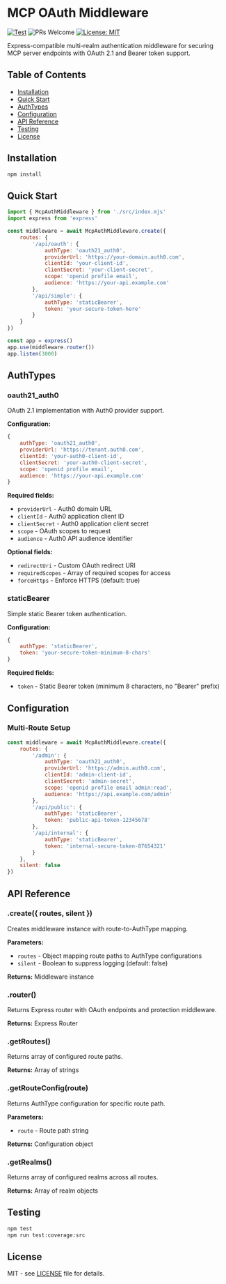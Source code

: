 # MCP OAuth Middleware

[![Test](https://img.shields.io/github/actions/workflow/status/flowmcp/oauth-middleware/test-on-release.yml)]() ![PRs Welcome](https://img.shields.io/badge/PRs-welcome-brightgreen.svg) [![License: MIT](https://img.shields.io/badge/License-MIT-yellow.svg)](https://opensource.org/licenses/MIT)

Express-compatible multi-realm authentication middleware for securing MCP server endpoints with OAuth 2.1 and Bearer token support.

## Table of Contents

- [Installation](#installation)
- [Quick Start](#quick-start)
- [AuthTypes](#authtypes)
- [Configuration](#configuration)
- [API Reference](#api-reference)
- [Testing](#testing)
- [License](#license)

## Installation

```bash
npm install
```

## Quick Start

```javascript
import { McpAuthMiddleware } from './src/index.mjs'
import express from 'express'

const middleware = await McpAuthMiddleware.create({
    routes: {
        '/api/oauth': {
            authType: 'oauth21_auth0',
            providerUrl: 'https://your-domain.auth0.com',
            clientId: 'your-client-id',
            clientSecret: 'your-client-secret',
            scope: 'openid profile email',
            audience: 'https://your-api.example.com'
        },
        '/api/simple': {
            authType: 'staticBearer',
            token: 'your-secure-token-here'
        }
    }
})

const app = express()
app.use(middleware.router())
app.listen(3000)
```

## AuthTypes

### oauth21_auth0

OAuth 2.1 implementation with Auth0 provider support.

**Configuration:**
```javascript
{
    authType: 'oauth21_auth0',
    providerUrl: 'https://tenant.auth0.com',
    clientId: 'your-auth0-client-id',
    clientSecret: 'your-auth0-client-secret',
    scope: 'openid profile email',
    audience: 'https://your-api.example.com'
}
```

**Required fields:**
- `providerUrl` - Auth0 domain URL
- `clientId` - Auth0 application client ID
- `clientSecret` - Auth0 application client secret
- `scope` - OAuth scopes to request
- `audience` - Auth0 API audience identifier

**Optional fields:**
- `redirectUri` - Custom OAuth redirect URI
- `requiredScopes` - Array of required scopes for access
- `forceHttps` - Enforce HTTPS (default: true)

### staticBearer

Simple static Bearer token authentication.

**Configuration:**
```javascript
{
    authType: 'staticBearer',
    token: 'your-secure-token-minimum-8-chars'
}
```

**Required fields:**
- `token` - Static Bearer token (minimum 8 characters, no "Bearer" prefix)

## Configuration

### Multi-Route Setup

```javascript
const middleware = await McpAuthMiddleware.create({
    routes: {
        '/admin': {
            authType: 'oauth21_auth0',
            providerUrl: 'https://admin.auth0.com',
            clientId: 'admin-client-id',
            clientSecret: 'admin-secret',
            scope: 'openid profile email admin:read',
            audience: 'https://api.example.com/admin'
        },
        '/api/public': {
            authType: 'staticBearer',
            token: 'public-api-token-12345678'
        },
        '/api/internal': {
            authType: 'staticBearer',
            token: 'internal-secure-token-87654321'
        }
    },
    silent: false
})
```

## API Reference

### .create({ routes, silent })

Creates middleware instance with route-to-AuthType mapping.

**Parameters:**
- `routes` - Object mapping route paths to AuthType configurations
- `silent` - Boolean to suppress logging (default: false)

**Returns:** Middleware instance

### .router()

Returns Express router with OAuth endpoints and protection middleware.

**Returns:** Express Router

### .getRoutes()

Returns array of configured route paths.

**Returns:** Array of strings

### .getRouteConfig(route)

Returns AuthType configuration for specific route path.

**Parameters:**
- `route` - Route path string

**Returns:** Configuration object

### .getRealms()

Returns array of configured realms across all routes.

**Returns:** Array of realm objects

## Testing

```bash
npm test
npm run test:coverage:src
```

## License

MIT - see [LICENSE](LICENSE) file for details.